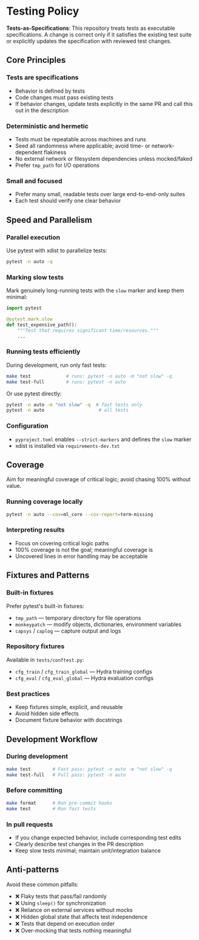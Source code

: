 # Testing Policy

**Tests-as-Specifications**: This repository treats tests as executable specifications. A change is correct only if it satisfies the existing test suite or explicitly updates the specification with reviewed test changes.

## Core Principles

### Tests are specifications
- Behavior is defined by tests
- Code changes must pass existing tests
- If behavior changes, update tests explicitly in the same PR and call this out in the description

### Deterministic and hermetic
- Tests must be repeatable across machines and runs
- Seed all randomness where applicable; avoid time- or network-dependent flakiness
- No external network or filesystem dependencies unless mocked/faked
- Prefer `tmp_path` for I/O operations

### Small and focused
- Prefer many small, readable tests over large end-to-end-only suites
- Each test should verify one clear behavior

## Speed and Parallelism

### Parallel execution

Use pytest with xdist to parallelize tests:

```bash
pytest -n auto -q
```

### Marking slow tests

Mark genuinely long-running tests with the `slow` marker and keep them minimal:

```python
import pytest

@pytest.mark.slow
def test_expensive_path():
    """Test that requires significant time/resources."""
    ...
```

### Running tests efficiently

During development, run only fast tests:

```bash
make test             # runs: pytest -n auto -m "not slow" -q
make test-full        # runs: pytest -n auto
```

Or use pytest directly:

```bash
pytest -n auto -m "not slow" -q  # fast tests only
pytest -n auto                    # all tests
```

### Configuration

- `pyproject.toml` enables `--strict-markers` and defines the `slow` marker
- xdist is installed via `requirements-dev.txt`

## Coverage

Aim for meaningful coverage of critical logic; avoid chasing 100% without value.

### Running coverage locally

```bash
pytest -n auto --cov=ml_core --cov-report=term-missing
```

### Interpreting results

- Focus on covering critical logic paths
- 100% coverage is not the goal; meaningful coverage is
- Uncovered lines in error handling may be acceptable

## Fixtures and Patterns

### Built-in fixtures

Prefer pytest's built-in fixtures:
- `tmp_path` — temporary directory for file operations
- `monkeypatch` — modify objects, dictionaries, environment variables
- `capsys` / `caplog` — capture output and logs

### Repository fixtures

Available in `tests/conftest.py`:
- `cfg_train` / `cfg_train_global` — Hydra training configs
- `cfg_eval` / `cfg_eval_global` — Hydra evaluation configs

### Best practices

- Keep fixtures simple, explicit, and reusable
- Avoid hidden side effects
- Document fixture behavior with docstrings

## Development Workflow

### During development

```bash
make test        # Fast pass: pytest -n auto -m "not slow" -q
make test-full   # Full pass: pytest -n auto
```

### Before committing

```bash
make format      # Run pre-commit hooks
make test        # Run fast tests
```

### In pull requests

- If you change expected behavior, include corresponding test edits
- Clearly describe test changes in the PR description
- Keep slow tests minimal; maintain unit/integration balance

## Anti-patterns

Avoid these common pitfalls:

- ❌ Flaky tests that pass/fail randomly
- ❌ Using `sleep()` for synchronization
- ❌ Reliance on external services without mocks
- ❌ Hidden global state that affects test independence
- ❌ Tests that depend on execution order
- ❌ Over-mocking that tests nothing meaningful
